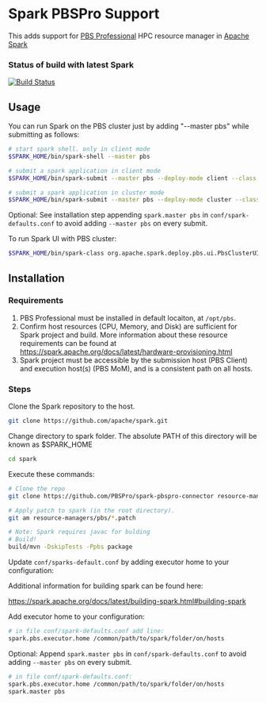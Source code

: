 # Spark PBSPro Support
This adds support for [PBS Professional](https://github.com/pbspro/pbspro)
HPC resource manager in [Apache Spark](https://github.com/apache/spark)


### Status of build with latest Spark
[![Build Status](https://travis-ci.com/PBSPro/spark-pbspro-connector.svg?branch=master)](https://travis-ci.com/PBSPro/spark-pbspro-connector)


## Usage

You can run Spark on the PBS cluster just by adding "--master pbs" while submitting as follows:
```bash
# start spark shell. only in client mode
$SPARK_HOME/bin/spark-shell --master pbs

# submit a spark application in client mode
$SPARK_HOME/bin/spark-submit --master pbs --deploy-mode client --class org.apache.spark.examples.SparkPi $SPARK_HOME/examples/target/scala-2.12/jars/spark-examples_2.12-3.1.0-SNAPSHOT.jar 100

# submit a spark application in cluster mode
$SPARK_HOME/bin/spark-submit --master pbs --deploy-mode cluster --class org.apache.spark.examples.SparkPi $SPARK_HOME/examples/target/scala-2.12/jars/spark-examples_2.12-3.1.0-SNAPSHOT.jar 100
```

Optional: See installation step appending `spark.master pbs` in `conf/spark-defaults.conf` to avoid adding `--master pbs` on every submit.


To run Spark UI with PBS cluster:
```bash
$SPARK_HOME/bin/spark-class org.apache.spark.deploy.pbs.ui.PbsClusterUI
```


## Installation

### Requirements
1. PBS Professional must be installed in default locaiton, at `/opt/pbs`.
2. Confirm host resources (CPU, Memory, and Disk) are sufficient for Spark project and build. More information about these resource requirements can be found at https://spark.apache.org/docs/latest/hardware-provisioning.html
3. Spark project must be accessible by the submission host (PBS Client) and execution host(s) (PBS MoM), and is a consistent path on all hosts. 


### Steps
Clone the Spark repository to the host. 
```bash
git clone https://github.com/apache/spark.git
```

Change directory to spark folder. 
The absolute PATH of this directory will be known as $SPARK_HOME
```bash
cd spark
```

Execute these commands:
```bash
# Clone the repo
git clone https://github.com/PBSPro/spark-pbspro-connector resource-managers/pbs

# Apply patch to spark (in the root directory).
git am resource-managers/pbs/*.patch

# Note: Spark requires javac for bulding
# Build!
build/mvn -DskipTests -Ppbs package
```

Update `conf/sparks-default.conf` by adding executor home to your configuration:


Additional information for building spark can be found here:

https://spark.apache.org/docs/latest/building-spark.html#building-spark

Add executor home to your configuration:

```bash
# in file conf/spark-defaults.conf add line:
spark.pbs.executor.home /common/path/to/spark/folder/on/hosts
```

Optional: Append `spark.master pbs` in `conf/spark-defaults.conf` to avoid adding `--master pbs` on every submit.
```bash
# in file conf/spark-defaults.conf:
spark.pbs.executor.home /common/path/to/spark/folder/on/hosts
spark.master pbs
```
